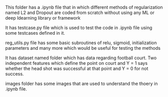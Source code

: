 This folder has a .ipynb file that in which different methods of regularization named L2 and Dropout are coded from scratch without using any ML or deep ldearning library or framework

It has testcase.py file which is used to test the code in .ipynb file using some testcases defined in it.

reg_utils.py file has some basic subroutines of relu, sigmoid, initialization parameters and many more which would be useful for testing the methods

It has dataset named folder which has data regarding football court. Two independent features which define the point on court and Y = 1 says whether the head shot was successful at that point and Y = 0 for not success.

images folder has some images that are used to understand the thoery in .ipynb file.
